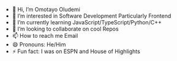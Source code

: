 - 👋 Hi, I’m Omotayo Oludemi
- 👀 I’m interested in Software Development Particularly  Frontend
- 🌱 I’m currently learning JavaScript/TypeScript/Python/C++
- 💞️ I’m looking to collaborate on cool Repos
- 📫 How to reach me Email
- 😄 Pronouns: He/Him
- ⚡ Fun fact: I was on ESPN and House of Highlights

<!---
OmoT7/OmoT7 is a ✨ special ✨ repository because its `README.md` (this file) appears on your GitHub profile.
You can click the Preview link to take a look at your changes.
--->
